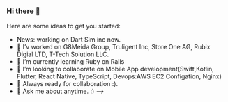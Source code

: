 ### Hi there 👋
Here are some ideas to get you started:

- News: working on Dart Sim inc now. 
- 🔭 I’v worked on G8Meida Group, Truligent Inc, Store One AG, Rubix Digial LTD, T-Tech Solution LLC.
- 🌱 I’m currently learning Ruby on Rails 
- 👯 I’m looking to collaborate on Mobile App development(Swift,Kotlin, Flutter, React Native, TypeScript, Devops:AWS EC2 Configation, Nginx)
- 🤔 Always ready for collaboration :).
- 💬 Ask me about anytime. :)
-->
